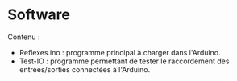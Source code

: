 # Software

Contenu :
- Reflexes.ino : programme principal à charger dans l'Arduino.
- Test-IO : programme permettant de tester le raccordement des entrées/sorties connectées à l'Arduino.
